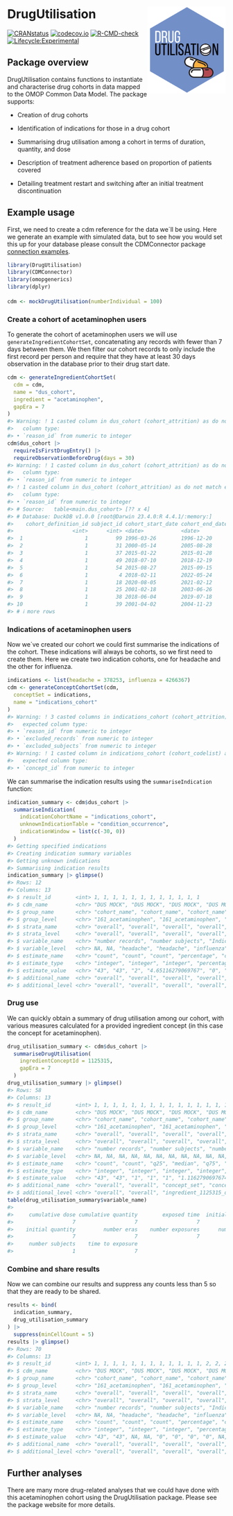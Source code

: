 
<!-- README.md is generated from README.Rmd. Please edit that file -->

# DrugUtilisation <img src="man/figures/logo.png" align="right" height="200"/>

[![CRANstatus](https://www.r-pkg.org/badges/version/DrugUtilisation)](https://CRAN.R-project.org/package=DrugUtilisation)
[![codecov.io](https://codecov.io/github/darwin-eu-dev/DrugUtilisation/coverage.svg?branch=main)](https://app.codecov.io/github/darwin-eu-dev/DrugUtilisation?branch=main)
[![R-CMD-check](https://github.com/darwin-eu-dev/DrugUtilisation/workflows/R-CMD-check/badge.svg)](https://github.com/darwin-eu-dev/DrugUtilisation/actions)
[![Lifecycle:Experimental](https://img.shields.io/badge/Lifecycle-Experimental-339999)](https://lifecycle.r-lib.org/articles/stages.html)

## Package overview

DrugUtilisation contains functions to instantiate and characterise drug
cohorts in data mapped to the OMOP Common Data Model. The package
supports:

- Creation of drug cohorts

- Identification of indications for those in a drug cohort

- Summarising drug utilisation among a cohort in terms of duration,
  quantity, and dose

- Description of treatment adherence based on proportion of patients
  covered

- Detailing treatment restart and switching after an initial treatment
  discontinuation

## Example usage

First, we need to create a cdm reference for the data we´ll be using.
Here we generate an example with simulated data, but to see how you
would set this up for your database please consult the CDMConnector
package [connection
examples](https://darwin-eu.github.io/CDMConnector/articles/a04_DBI_connection_examples.html).

``` r
library(DrugUtilisation)
library(CDMConnector)
library(omopgenerics)
library(dplyr)

cdm <- mockDrugUtilisation(numberIndividual = 100)
```

### Create a cohort of acetaminophen users

To generate the cohort of acetaminophen users we will use
`generateIngredientCohortSet`, concatenating any records with fewer than
7 days between them. We then filter our cohort records to only include
the first record per person and require that they have at least 30 days
observation in the database prior to their drug start date.

``` r
cdm <- generateIngredientCohortSet(
  cdm = cdm,
  name = "dus_cohort",
  ingredient = "acetaminophen",
  gapEra = 7
)
#> Warning: ! 1 casted column in dus_cohort (cohort_attrition) as do not match expected
#>   column type:
#> • `reason_id` from numeric to integer
cdm$dus_cohort |>
  requireIsFirstDrugEntry() |>
  requireObservationBeforeDrug(days = 30)
#> Warning: ! 1 casted column in dus_cohort (cohort_attrition) as do not match expected
#>   column type:
#> • `reason_id` from numeric to integer
#> ! 1 casted column in dus_cohort (cohort_attrition) as do not match expected
#>   column type:
#> • `reason_id` from numeric to integer
#> # Source:   table<main.dus_cohort> [?? x 4]
#> # Database: DuckDB v1.0.0 [root@Darwin 23.4.0:R 4.4.1/:memory:]
#>    cohort_definition_id subject_id cohort_start_date cohort_end_date
#>                   <int>      <int> <date>            <date>         
#>  1                    1         99 1996-03-26        1996-12-20     
#>  2                    1         31 2000-05-14        2005-08-28     
#>  3                    1         37 2015-01-22        2015-01-28     
#>  4                    1         49 2018-07-10        2018-12-19     
#>  5                    1         54 2015-08-27        2015-09-15     
#>  6                    1          4 2018-02-11        2022-05-24     
#>  7                    1         18 2020-08-05        2021-02-12     
#>  8                    1         25 2001-02-18        2003-06-26     
#>  9                    1         38 2018-06-04        2019-07-18     
#> 10                    1         39 2001-04-02        2004-11-23     
#> # ℹ more rows
```

### Indications of acetaminophen users

Now we´ve created our cohort we could first summarise the indications of
the cohort. These indications will always be cohorts, so we first need
to create them. Here we create two indication cohorts, one for headache
and the other for influenza.

``` r
indications <- list(headache = 378253, influenza = 4266367)
cdm <- generateConceptCohortSet(cdm,
  conceptSet = indications,
  name = "indications_cohort"
)
#> Warning: ! 3 casted columns in indications_cohort (cohort_attrition) as do not match
#>   expected column type:
#> • `reason_id` from numeric to integer
#> • `excluded_records` from numeric to integer
#> • `excluded_subjects` from numeric to integer
#> Warning: ! 1 casted column in indications_cohort (cohort_codelist) as do not match
#>   expected column type:
#> • `concept_id` from numeric to integer
```

We can summarise the indication results using the `summariseIndication`
function:

``` r
indication_summary <- cdm$dus_cohort |>
  summariseIndication(
    indicationCohortName = "indications_cohort",
    unknownIndicationTable = "condition_occurrence",
    indicationWindow = list(c(-30, 0))
  )
#> Getting specified indications
#> Creating indication summary variables
#> Getting unknown indications
#> Summarising indication results
indication_summary |> glimpse()
#> Rows: 12
#> Columns: 13
#> $ result_id        <int> 1, 1, 1, 1, 1, 1, 1, 1, 1, 1, 1, 1
#> $ cdm_name         <chr> "DUS MOCK", "DUS MOCK", "DUS MOCK", "DUS MOCK", "DUS …
#> $ group_name       <chr> "cohort_name", "cohort_name", "cohort_name", "cohort_…
#> $ group_level      <chr> "161_acetaminophen", "161_acetaminophen", "161_acetam…
#> $ strata_name      <chr> "overall", "overall", "overall", "overall", "overall"…
#> $ strata_level     <chr> "overall", "overall", "overall", "overall", "overall"…
#> $ variable_name    <chr> "number records", "number subjects", "Indication from…
#> $ variable_level   <chr> NA, NA, "headache", "headache", "influenza", "influen…
#> $ estimate_name    <chr> "count", "count", "count", "percentage", "count", "pe…
#> $ estimate_type    <chr> "integer", "integer", "integer", "percentage", "integ…
#> $ estimate_value   <chr> "43", "43", "2", "4.65116279069767", "0", "0", "0", "…
#> $ additional_name  <chr> "overall", "overall", "overall", "overall", "overall"…
#> $ additional_level <chr> "overall", "overall", "overall", "overall", "overall"…
```

### Drug use

We can quickly obtain a summary of drug utilisation among our cohort,
with various measures calculated for a provided ingredient concept (in
this case the concept for acetaminophen).

``` r
drug_utilisation_summary <- cdm$dus_cohort |>
  summariseDrugUtilisation(
    ingredientConceptId = 1125315,
    gapEra = 7
  )
drug_utilisation_summary |> glimpse()
#> Rows: 58
#> Columns: 13
#> $ result_id        <int> 1, 1, 1, 1, 1, 1, 1, 1, 1, 1, 1, 1, 1, 1, 1, 1, 1, 1,…
#> $ cdm_name         <chr> "DUS MOCK", "DUS MOCK", "DUS MOCK", "DUS MOCK", "DUS …
#> $ group_name       <chr> "cohort_name", "cohort_name", "cohort_name", "cohort_…
#> $ group_level      <chr> "161_acetaminophen", "161_acetaminophen", "161_acetam…
#> $ strata_name      <chr> "overall", "overall", "overall", "overall", "overall"…
#> $ strata_level     <chr> "overall", "overall", "overall", "overall", "overall"…
#> $ variable_name    <chr> "number records", "number subjects", "number exposure…
#> $ variable_level   <chr> NA, NA, NA, NA, NA, NA, NA, NA, NA, NA, NA, NA, NA, N…
#> $ estimate_name    <chr> "count", "count", "q25", "median", "q75", "mean", "sd…
#> $ estimate_type    <chr> "integer", "integer", "integer", "integer", "integer"…
#> $ estimate_value   <chr> "43", "43", "1", "1", "1", "1.11627906976744", "0.324…
#> $ additional_name  <chr> "overall", "overall", "concept_set", "concept_set", "…
#> $ additional_level <chr> "overall", "overall", "ingredient_1125315_descendants…
table(drug_utilisation_summary$variable_name)
#> 
#>     cumulative dose cumulative quantity        exposed time  initial daily dose 
#>                   7                   7                   7                   7 
#>    initial quantity         number eras    number exposures      number records 
#>                   7                   7                   7                   1 
#>     number subjects    time to exposure 
#>                   1                   7
```

### Combine and share results

Now we can combine our results and suppress any counts less than 5 so
that they are ready to be shared.

``` r
results <- bind(
  indication_summary,
  drug_utilisation_summary
) |>
  suppress(minCellCount = 5)
results |> glimpse()
#> Rows: 70
#> Columns: 13
#> $ result_id        <int> 1, 1, 1, 1, 1, 1, 1, 1, 1, 1, 1, 1, 2, 2, 2, 2, 2, 2,…
#> $ cdm_name         <chr> "DUS MOCK", "DUS MOCK", "DUS MOCK", "DUS MOCK", "DUS …
#> $ group_name       <chr> "cohort_name", "cohort_name", "cohort_name", "cohort_…
#> $ group_level      <chr> "161_acetaminophen", "161_acetaminophen", "161_acetam…
#> $ strata_name      <chr> "overall", "overall", "overall", "overall", "overall"…
#> $ strata_level     <chr> "overall", "overall", "overall", "overall", "overall"…
#> $ variable_name    <chr> "number records", "number subjects", "Indication from…
#> $ variable_level   <chr> NA, NA, "headache", "headache", "influenza", "influen…
#> $ estimate_name    <chr> "count", "count", "count", "percentage", "count", "pe…
#> $ estimate_type    <chr> "integer", "integer", "integer", "percentage", "integ…
#> $ estimate_value   <chr> "43", "43", NA, NA, "0", "0", "0", "0", NA, NA, "40",…
#> $ additional_name  <chr> "overall", "overall", "overall", "overall", "overall"…
#> $ additional_level <chr> "overall", "overall", "overall", "overall", "overall"…
```

## Further analyses

There are many more drug-related analyses that we could have done with
this acetaminophen cohort using the DrugUtilisation package. Please see
the package website for more details.
